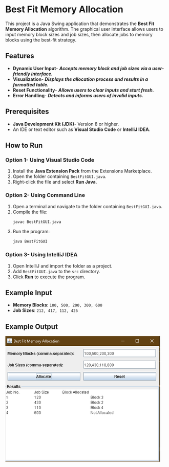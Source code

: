# Best Fit Memory Allocation

This project is a Java Swing application that demonstrates the **Best Fit Memory Allocation** algorithm. The graphical user interface allows users to input memory block sizes and job sizes, then allocate jobs to memory blocks using the best-fit strategy.

## Features

- **Dynamic User Input**- ***Accepts memory block and job sizes via a user-friendly interface.***
- **Visualization**- ***Displays the allocation process and results in a formatted table.***
- **Reset Functionality**- ***Allows users to clear inputs and start fresh.***
- **Error Handling**- ***Detects and informs users of invalid inputs.***

## Prerequisites

- **Java Development Kit (JDK)**- Version 8 or higher.
- An IDE or text editor such as **Visual Studio Code** or **IntelliJ IDEA**.

## How to Run

### Option 1- Using Visual Studio Code

1. Install the **Java Extension Pack** from the Extensions Marketplace.
2. Open the folder containing `BestFitGUI.java`.
3. Right-click the file and select **Run Java**.

### Option 2- Using Command Line

1. Open a terminal and navigate to the folder containing `BestFitGUI.java`.
2. Compile the file:
   ```bash
   javac BestFitGUI.java
   ```
3. Run the program:
   ```bash
   java BestFitGUI
   ```

### Option 3- Using IntelliJ IDEA

1. Open IntelliJ and import the folder as a project.
2. Add `BestFitGUI.java` to the `src` directory.
3. Click **Run** to execute the program.

## Example Input

- **Memory Blocks**: `100, 500, 200, 300, 600`
- **Job Sizes**: `212, 417, 112, 426`


## Example Output

![Best Fit Results](Results.png)




